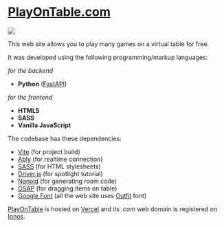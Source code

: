 # [PlayOnTable.com](https://www.playontable.com/)

![](https://gwu0gmqhaw3wrynk.public.blob.vercel-storage.com/other/thumbnail-vj0zUV663nFN8eHuzHvFuVBJq3BrhR.png)

This web site allows you to play many games on a virtual table for free.

It was developed using the following programming/markup languages:

*for the backend*

- **Python** ([FastAPI](https://fastapi.tiangolo.com/))

*for the frontend*

- **HTML5**
- **SASS**
- **Vanilla JavaScript**

The codebase has these dependencies:

- [Vite](https://vite.dev/) (for project build)
- [Ably](https://ably.com/) (for realtime connection)
- [SASS](https://sass-lang.com/) (for HTML stylesheets)
- [Driver.js](https://driverjs.com/) (for spotlight tutorial)
- [Nanoid](https://www.npmjs.com/package/nanoid) (for generating room code)
- [GSAP](https://gsap.com/) (for dragging items on table)
- [Google Font](https://fonts.google.com/) (all the web site uses [Outfit](https://fonts.google.com/specimen/Outfit) font)

[PlayOnTable](https://www.playontable.com/) is hosted on [Vercel](https://vercel.com/) and its *.com* web domain is registered on [Ionos](https://www.ionos.it/).